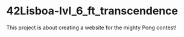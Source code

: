 # 42Lisboa-lvl_6_ft_transcendence
This project is about creating a website for the mighty Pong contest!
